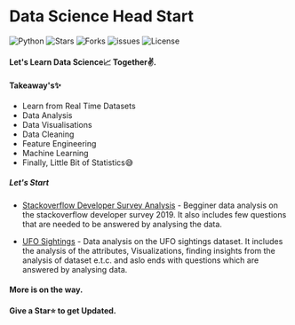 # Data Science Head Start

  ![Python](https://img.shields.io/badge/Python-3.6-green.svg)
  ![Stars](https://img.shields.io/github/stars/syamkakarla98/DataScience_Head_Start?color=tomato)
  ![Forks](https://img.shields.io/github/forks/syamkakarla98/DataScience_Head_Start)
  ![issues](https://img.shields.io/github/issues/syamkakarla98/DataScience_Head_Start)
  ![License](https://img.shields.io/github/license/syamkakarla98/DataScience_Head_Start)
  
#### Let's Learn Data Science📈 Together✌.
#### Takeaway's✨
  * Learn from Real Time Datasets
  * Data Analysis
  * Data Visualisations
  * Data Cleaning
  * Feature Engineering
  * Machine Learning
  * Finally, Little Bit of Statistics😅

##### Let's Start
* [Stackoverflow Developer Survey Analysis](https://github.com/syamkakarla98/DataScience_Head_Start/blob/master/Sackoverflow_Developer_Survey_Analysis.ipynb) - Begginer data analysis on the stackoverflow developer survey 2019. It also includes few questions that are needed to be answered by analysing the data.

* [UFO Sightings](https://github.com/syamkakarla98/DataScience_Head_Start/blob/master/UFO_Sightings.ipynb) - Data analysis on the UFO sightings dataset. It includes the analysis of the attributes, Visualizations, finding insights from the analysis of dataset e.t.c. and aslo ends with questions which are answered by analysing data.

#### More is on the way.
#### Give a Star⭐ to get Updated.

